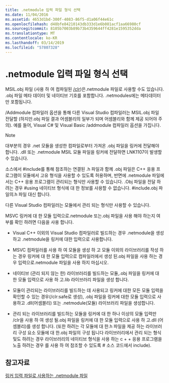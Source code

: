 ```yaml
---
title: .netmodule 입력 파일 형식 선택
ms.date: 11/04/2016
ms.assetid: 4653d1bd-300f-4083-86f5-d1a06f44e61c
ms.openlocfilehash: d48bfe84210143db333d1e6b081acf1aa66980cf
ms.sourcegitcommit: 8105b7003b89b73b4359644ff4281e1595352dda
ms.translationtype: MT
ms.contentlocale: ko-KR
ms.lasthandoff: 03/14/2019
ms.locfileid: "57807328"
---
```

# <a name="choosing-the-format-of-netmodule-input-files"></a>.netmodule 입력 파일 형식 선택

MSIL.obj 파일 (사용 하 여 컴파일된 [/clr](clr-common-language-runtime-compilation.md))은.netmodule 파일로 사용할 수도 있습니다.  .obj 파일 메타 데이터 및 네이티브 기호를 포함합니다.  .netmodules에는 메타데이터만 포함됩니다.

/Addmodule 컴파일러 옵션을 통해 다른 Visual Studio 컴파일러는 MSIL.obj 파일 전달할 (하지만.obj 파일 결과 어셈블리의 일부가 되며 어셈블리와 함께 제공 되어야 주의).  예를 들어, Visual C# 및 Visual Basic /addmodule 컴파일러 옵션을 가집니다.

> [!NOTE]
>  대부분의 경우 .net 모듈을 생성한 컴파일로부터 가져온 .obj 파일을 링커에 전달해야 합니다.  .dll 또는 .netmodule MSIL 모듈 파일을 링커에 전달하면 LNK1107이 발생할 수 있습니다.

소스에서 #include를 통해 참조하는 연결된 .h 파일과 함께 .obj 파일은 C++ 응용 프로그램이 모듈에서 고유 형식을 사용할 수 있도록 허용하며, 반면에 .netmodule 파일에서는 C++ 응용 프로그램이 관리되는 형식만 사용할 수 있습니다.  .Obj 파일을 전달 하려는 경우 #using 네이티브 형식에 대 한 정보를 사용할 수 없습니다. #include.obj 파일의.h 파일 대신 합니다.

다른 Visual Studio 컴파일러는 모듈에서 관리 되는 형식만 사용할 수 있습니다.

MSVC 링커에 대 한 모듈 입력으로.netmodule 또는.obj 파일을 사용 해야 하는지 여부를 확인 하려면 다음을 사용 합니다.

- Visual C++ 이외의 Visual Studio 컴파일러로 빌드하는 경우 .netmodule을 생성하고 .netmodule을 링커에 대한 입력으로 사용합니다.

- MSVC 컴파일러를 사용 하 여 모듈을 생성 하 고 모듈 이외의 라이브러리를 작성 하는 경우 링커에 대 한 모듈 입력으로 컴파일러에서 생성 된.obj 파일을 사용 하는 경우 입력으로.netmodule 파일을 사용 하지 마십시오.

- 네이티브 (관리 되지 않는 한) 라이브러리를 빌드하는 모듈,.obj 파일을 링커에 대 한 모듈 입력으로 사용 하 고.lib 라이브러리 파일을 생성 합니다.

- 모듈이 관리되는 라이브러리를 빌드하는 데 사용되고 링커에 대한 모든 모듈 입력을 확인할 수 있는 경우(/clr:safe로 생성), .obj 파일을 링커에 대한 모듈 입력으로 사용하고 .dll(어셈블리) 또는 .netmodule(모듈) 라이브러리 파일을 생성합니다.

- 관리 되는 라이브러리를 빌드하는 모듈을 링커에 대 한 하나 이상의 모듈 입력만 /clr을 사용 하 여 생성 될.obj 파일을 링커에 대 한 모듈 입력으로 사용 하 고.dll (어셈블리)를 생성 합니다.  (또한 하려는 각 모듈에 대 한.h 파일을 제공 하는 라이브러리 구성 요소 모듈에 대 한.obj 파일의 구성 됩니다 라이브러리에서 관리 되는 형식 및도 하려는 경우 라이브러리의 네이티브 형식을 사용 하는 c + + 응용 프로그램을 노출 하려는 경우 를 사용 하 여 참조할 수 있도록 # 소스 코드에서 include).

## <a name="see-also"></a>참고자료

[링커 입력 파일로 사용하는 .netmodule 파일](netmodule-files-as-linker-input.md)
